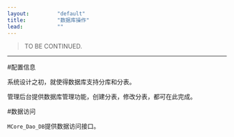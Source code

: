 ```yaml
---
layout:         "default"
title:          "数据库操作"
lead:           ""
---
```


> TO BE CONTINUED.

---

#配置信息

系统设计之初，就使得数据库支持分库和分表。

管理后台提供数据库管理功能，创建分表，修改分表，都可在此完成。

#数据访问

`MCore_Dao_DB`提供数据访问接口。

